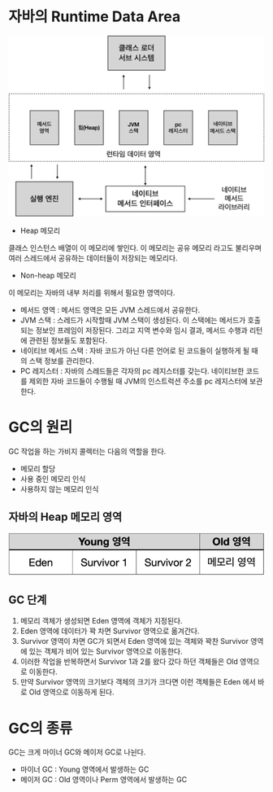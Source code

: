  # 자바의 Runtime Data Area
 
![img.png](img.png)

- Heap 메모리

클래스 인스턴스 배열이 이 메모리에 쌓인다.
이 메모리는 공유 메모리 라고도 불리우며 여러 스레드에서 공유하는 데이터들이 저장되는 메모리다.

- Non-heap 메모리

이 메모리는 자바의 내부 처리를 위해서 필요한 영역이다.

- 메서드 영역 : 메서드 영역은 모든 JVM 스레드에서 공유한다.
- JVM 스택 : 스레드가 시작할때 JVM 스택이 생성된다. 이 스택에는 메서드가 호출되는 정보인 프레임이 저장된다. 그리고 지역 변수와 임시 결과, 메서드 수행과 리턴에 관련된 정보들도 포함된다.
- 네이티브 메서드 스택 : 자바 코드가 아닌 다른 언어로 된 코드들이 실행하게 될 때의 스택 정보를 관리한다.
- PC 레지스터 : 자바의 스레드들은 각자의 pc 레지스터를 갖는다. 네이티브한 코드를 제외한 자바 코드들이 수행될 때 JVM의 인스트럭션 주소를 pc 레지스터에 보관한다.

# GC의 원리
GC 작업을 하는 가비지 콜렉터는 다음의 역할을 한다.
- 메모리 할당
- 사용 중인 메모리 인식
- 사용하지 않는 메모리 인식

## 자바의 Heap 메모리 영역

![img_1.png](img_1.png)

## GC 단계
1. 메모리 객체가 생성되면 Eden 영역에 객체가 지정된다.
2. Eden 영역에 데이터가 꽉 차면 Survivor 영역으로 옮겨간다.
3. Survivor 영역이 차면 GC가 되면서 Eden 영역에 있는 객체와 꽉찬 Survivor 영역에 있는 객체가 비어 있는 Survivor 영역으로 이동한다.
4. 이러한 작업을 반복하면서 Survivor 1과 2를 왔다 갔다 하던 객체들은 Old 영역으로 이동한다.
5. 만약 Survivor 영역의 크기보다 객체의 크기가 크다면 이런 객체들은 Eden 에서 바로 Old 영역으로 이동하게 된다.

# GC의 종류
GC는 크게 마이너 GC와 메이저 GC로 나뉜다.

- 마이너 GC : Young 영역에서 발생하는 GC
- 메이저 GC : Old 영역이나 Perm 영역에서 발생하는 GC

